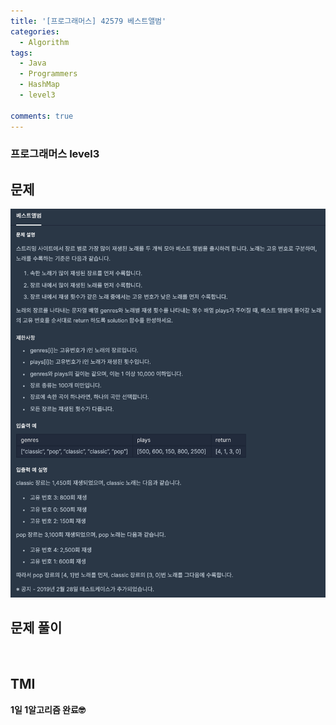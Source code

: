 ```yaml
---
title: '[프로그래머스] 42579 베스트앨범'
categories:
  - Algorithm
tags:
  - Java
  - Programmers
  - HashMap
  - level3

comments: true 
---
```

### 프로그래머스 level3

## 문제
<a href="/assets/images/P42579.png"><img src="/assets/images/P42579.png"></a>
 <br/>

## 문제 풀이
<script src="https://gist.github.com/kyeahen/ad3d735b666970ace18cba4cb0cdbbb6.js"></script>
<br/>

## TMI

**1일 1알고리즘 완료🤓**



